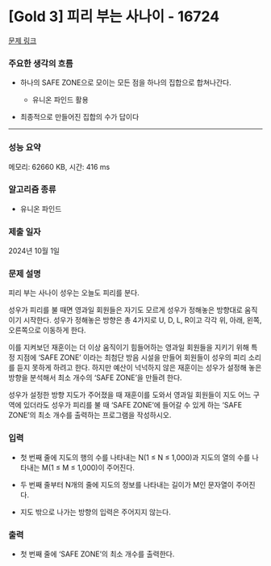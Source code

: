 # [Gold 3] 피리 부는 사나이 - 16724

[문제 링크](https://www.acmicpc.net/problem/16724) 

### 주요한 생각의 흐름

- 하나의 SAFE ZONE으로 모이는 모든 점을 하나의 집합으로 합쳐나간다.
	
	- 유니온 파인드 활용

- 최종적으로 만들어진 집합의 수가 답이다

---

### 성능 요약

메모리: 62660 KB, 시간: 416 ms

### 알고리즘 종류

- 유니온 파인드

### 제출 일자

2024년 10월 1일

### 문제 설명

피리 부는 사나이 성우는 오늘도 피리를 분다.

성우가 피리를 불 때면 영과일 회원들은 자기도 모르게 성우가 정해놓은 방향대로 움직이기 시작한다. 성우가 정해놓은 방향은 총 4가지로 U, D, L, R이고 각각 위, 아래, 왼쪽, 오른쪽으로 이동하게 한다.

이를 지켜보던 재훈이는 더 이상 움직이기 힘들어하는 영과일 회원들을 지키기 위해 특정 지점에 ‘SAFE ZONE’ 이라는 최첨단 방음 시설을 만들어 회원들이 성우의 피리 소리를 듣지 못하게 하려고 한다. 하지만 예산이 넉넉하지 않은 재훈이는 성우가 설정해 놓은 방향을 분석해서 최소 개수의 ‘SAFE ZONE’을 만들려 한다. 

성우가 설정한 방향 지도가 주어졌을 때 재훈이를 도와서 영과일 회원들이 지도 어느 구역에 있더라도 성우가 피리를 불 때 ‘SAFE ZONE’에 들어갈 수 있게 하는 ‘SAFE ZONE’의 최소 개수를 출력하는 프로그램을 작성하시오.

### 입력 

- 첫 번째 줄에 지도의 행의 수를 나타내는 N(1 ≤ N ≤ 1,000)과 지도의 열의 수를 나타내는 M(1 ≤ M ≤ 1,000)이 주어진다.

- 두 번째 줄부터 N개의 줄에 지도의 정보를 나타내는 길이가 M인 문자열이 주어진다.

- 지도 밖으로 나가는 방향의 입력은 주어지지 않는다.


### 출력 

- 첫 번째 줄에 ‘SAFE ZONE’의 최소 개수를 출력한다.
